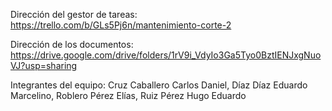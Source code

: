 Dirección del gestor de tareas:
https://trello.com/b/GLs5Pj6n/mantenimiento-corte-2

Dirección de los documentos:
https://drive.google.com/drive/folders/1rV9i_VdyIo3Ga5Tyo0BztIENJxgNuoVJ?usp=sharing


Integrantes del equipo:
Cruz Caballero Carlos Daniel,
Díaz Díaz Eduardo Marcelino,
Roblero Pérez Elías,
Ruiz Pérez Hugo Eduardo

